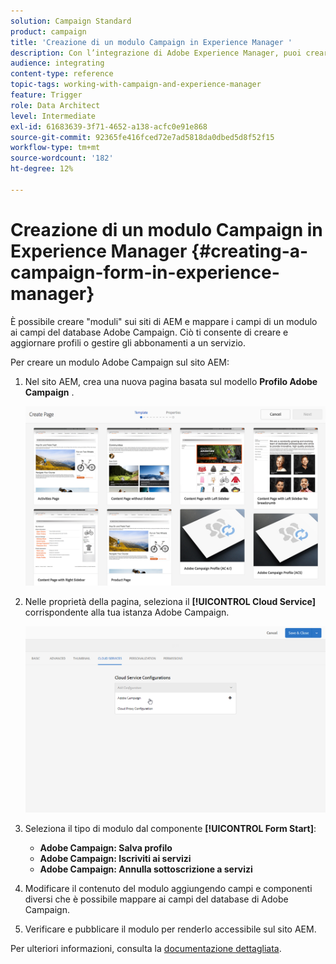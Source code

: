 ```yaml
---
solution: Campaign Standard
product: campaign
title: 'Creazione di un modulo Campaign in Experience Manager '
description: Con l’integrazione di Adobe Experience Manager, puoi creare moduli direttamente in AEM per creare e aggiornare profili o gestire abbonamenti.
audience: integrating
content-type: reference
topic-tags: working-with-campaign-and-experience-manager
feature: Trigger
role: Data Architect
level: Intermediate
exl-id: 61683639-3f71-4652-a138-acfc0e91e868
source-git-commit: 92365fe416fced72e7ad5818da0dbed5d8f52f15
workflow-type: tm+mt
source-wordcount: '182'
ht-degree: 12%

---
```


# Creazione di un modulo Campaign in Experience Manager {#creating-a-campaign-form-in-experience-manager}

È possibile creare &quot;moduli&quot; sui siti di AEM e mappare i campi di un modulo ai campi del database Adobe Campaign. Ciò ti consente di creare e aggiornare profili o gestire gli abbonamenti a un servizio.

Per creare un modulo Adobe Campaign sul sito AEM:

1. Nel sito AEM, crea una nuova pagina basata sul modello **Profilo Adobe Campaign** .

   ![](assets/aem_content_forms.png)

1. Nelle proprietà della pagina, seleziona il **[!UICONTROL Cloud Service]** corrispondente alla tua istanza Adobe Campaign.

   ![](assets/aem_content_forms_2.png)

1. Seleziona il tipo di modulo dal componente **[!UICONTROL Form Start]**:

   * **Adobe Campaign: Salva profilo**
   * **Adobe Campaign: Iscriviti ai servizi**
   * **Adobe Campaign: Annulla sottoscrizione a servizi**

1. Modificare il contenuto del modulo aggiungendo campi e componenti diversi che è possibile mappare ai campi del database di Adobe Campaign.
1. Verificare e pubblicare il modulo per renderlo accessibile sul sito AEM.

Per ulteriori informazioni, consulta la [documentazione dettagliata](https://experienceleague.adobe.com/docs/experience-manager-65/authoring/aem-adobe-campaign/adobe-campaign-forms.html).
